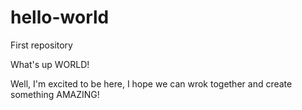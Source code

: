 # hello-world
First repository

What's up WORLD!

Well, I'm excited to be here, I hope we can wrok together and create something AMAZING!
